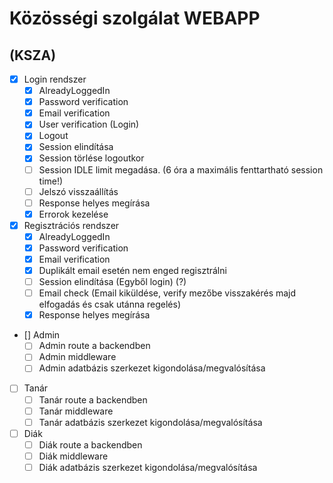 # Közösségi szolgálat WEBAPP
## (KSZA)

- [x] Login rendszer
  - [x] AlreadyLoggedIn
  - [x] Password verification 
  - [x] Email verification
  - [x] User verification (Login)
  - [x] Logout
  - [x] Session elindítása
  - [x] Session törlése logoutkor
  - [ ] Session IDLE limit megadása. (6 óra a maximális fenttartható session time!)
  - [ ] Jelszó visszaállítás
  - [ ] Response helyes megírása
  - [X] Errorok kezelése
- [x] Regisztrációs rendszer
  - [X] AlreadyLoggedIn
  - [X] Password verification
  - [X] Email verification
  - [X] Duplikált email esetén nem enged regisztrálni
  - [ ] Session elindítása (Egyből login) (?)
  - [ ] Email check (Email kiküldése, verify mezőbe visszakérés majd elfogadás és csak utánna regelés)
  - [X] Response helyes megírása
- [] Admin
  - [ ] Admin route a backendben
  - [ ] Admin middleware
  - [ ] Admin adatbázis szerkezet kigondolása/megvalósítása
- [ ] Tanár
  - [ ] Tanár route a backendben
  - [ ] Tanár middleware
  - [ ] Tanár adatbázis szerkezet kigondolása/megvalósítása
- [ ] Diák
  - [ ] Diák route a backendben
  - [ ] Diák middleware
  - [ ] Diák adatbázis szerkezet kigondolása/megvalósítása
